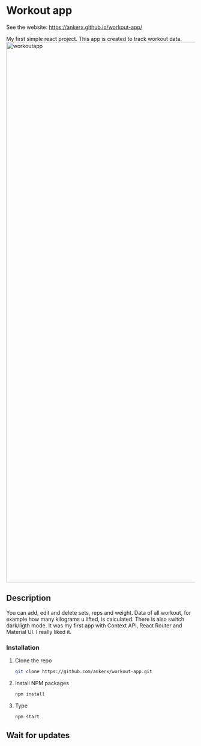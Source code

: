 # Workout app

See the website: https://ankerx.github.io/workout-app/

My first simple react project. This app is created to track workout data.
<img width="1436" alt="workoutapp" src="https://user-images.githubusercontent.com/93661548/167182714-33fdafc2-6d04-4567-a265-92cb35cf529b.png">

## Description

You can add, edit and delete sets, reps and weight. Data of all workout, for example how many kilograms u lifted, is calculated.
There is also switch dark/ligth mode.
It was my first app with Context API, React Router and Material UI. I really liked it.

### Installation

1. Clone the repo
   ```sh
   git clone https://github.com/ankerx/workout-app.git
   ```
2. Install NPM packages
   ```sh
   npm install
   ```
3. Type
   ```sh
   npm start
   ```

## Wait for updates
